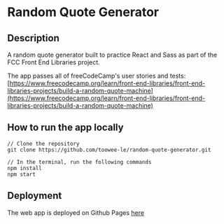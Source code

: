 # Random Quote Generator

## Description

A random quote generator built to practice React and Sass as part of the FCC Front End Libraries project.

The app passes all of freeCodeCamp's user stories and tests: [https://www.freecodecamp.org/learn/front-end-libraries/front-end-libraries-projects/build-a-random-quote-machine](https://www.freecodecamp.org/learn/front-end-libraries/front-end-libraries-projects/build-a-random-quote-machine)

## How to run the app locally

```
// Clone the repository
git clone https://github.com/toowee-le/random-quote-generator.git

// In the terminal, run the following commands
npm install
npm start
```

## Deployment

The web app is deployed on Github Pages [here](https://github.com/toowee-le/random-quote-generator)
